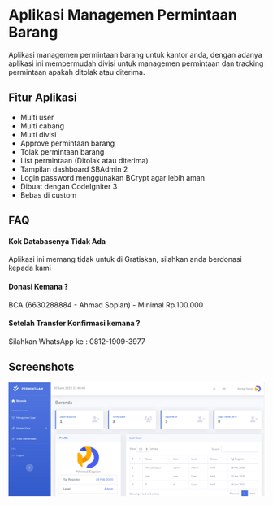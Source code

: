 
# Aplikasi Managemen Permintaan Barang

Aplikasi managemen permintaan barang untuk kantor anda, dengan adanya aplikasi ini mempermudah divisi untuk managemen permintaan dan tracking permintaan apakah ditolak atau diterima.

## Fitur Aplikasi

- Multi user
- Multi cabang
- Multi divisi
- Approve permintaan barang
- Tolak permintaan barang
- List permintaan (Ditolak atau diterima)
- Tampilan dashboard SBAdmin 2
- Login password menggunakan BCrypt agar lebih aman
- Dibuat dengan CodeIgniter 3
- Bebas di custom


## FAQ

#### Kok Databasenya Tidak Ada

Aplikasi ini memang tidak untuk di Gratiskan, silahkan anda berdonasi kepada kami

#### Donasi Kemana ?

BCA (6630288884 - Ahmad Sopian) - Minimal Rp.100.000

#### Setelah Transfer Konfirmasi kemana ?
Silahkan WhatsApp ke : 0812-1909-3977


## Screenshots

![Halaman Admin](https://github.com/asratech/aplikasi-permintaan-barang/blob/master/Halaman%20Admin.png)


